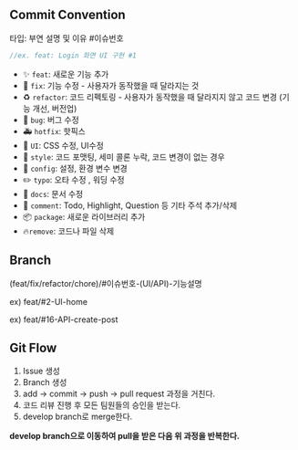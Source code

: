## Commit Convention

타입: 부연 설명 및 이유 #이슈번호

```jsx
//ex. feat: Login 화면 UI 구현 #1
```

- ✨ `feat`: 새로운 기능 추가
- 🔨 `fix`: 기능 수정 - 사용자가 동작했을 때 달라지는 것
- ♻️ `refactor`: 코드 리펙토링 - 사용자가 동작했을 때 달라지지 않고 코드 변경 (기능 개선, 버전업)
- 🐛 `bug`: 버그 수정
- 🚑️ `hotfix`: 핫픽스
- 💄 `UI`: CSS 수정, UI수정
- 🎨 `style`: 코드 포맷팅, 세미 콜론 누락, 코드 변경이 없는 경우
- 🔧 `config`: 설정, 환경 변수 변경
- ✏️ `typo`: 오타 수정 , 워딩 수정
- 📝 `docs`: 문서 수정
- 💬 `comment`: Todo, Highlight, Question 등 기타 주석 추가/삭제
- 📦 `package`: 새로운 라이브러리 추가
- 🔥`remove`: 코드나 파일 삭제

## Branch

(feat/fix/refactor/chore)/#이슈번호-(UI/API)-기능설명

ex) feat/#2-UI-home

ex) feat/#16-API-create-post

## Git Flow

1. Issue 생성
2. Branch 생성
3. add → commit → push → pull request 과정을 거친다.
4. 코드 리뷰 진행 후 모든 팀원들의 승인을 받는다.
5. develop branch로 merge한다.

**develop branch으로 이동하여 pull을 받은 다음 위 과정을 반복한다.**
